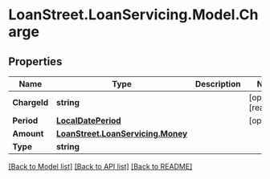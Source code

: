 # LoanStreet.LoanServicing.Model.Charge
## Properties

Name | Type | Description | Notes
------------ | ------------- | ------------- | -------------
**ChargeId** | **string** |  | [optional] [readonly] 
**Period** | [**LocalDatePeriod**](LocalDatePeriod.md) |  | [optional] 
**Amount** | [**LoanStreet.LoanServicing.Money**](LoanStreet.LoanServicing.Money.md) |  | 
**Type** | **string** |  | 

[[Back to Model list]](../README.md#documentation-for-models) [[Back to API list]](../README.md#documentation-for-api-endpoints) [[Back to README]](../README.md)

